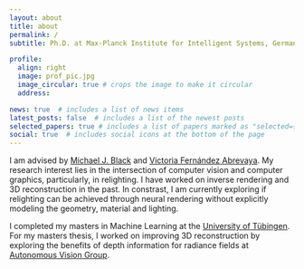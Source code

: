 ```yaml
---
layout: about
title: about
permalink: /
subtitle: Ph.D. at Max-Planck Institute for Intelligent Systems, Germany

profile:
  align: right
  image: prof_pic.jpg
  image_circular: true # crops the image to make it circular
  address: 

news: true  # includes a list of news items
latest_posts: false  # includes a list of the newest posts
selected_papers: true # includes a list of papers marked as "selected={true}"
social: true  # includes social icons at the bottom of the page
---
```


I am advised by [Michael J. Black](https://ps.is.mpg.de/person/black) and [Victoria Fernández Abrevaya](https://vabrevaya.github.io/). My research interest lies in the intersection of computer vision and computer graphics, particularly, in relighting. I have worked on inverse rendering and 3D reconstruction in the past. In constrast, I am currently exploring if relighting can be achieved through neural rendering without explicitly modeling the geometry, material and lighting. 

I completed my masters in Machine Learning at the [University of Tübingen](https://uni-tuebingen.de/studium/studienangebot/verzeichnis-der-studiengaenge/detail/course/machine-learning-master/). For my masters thesis, I worked on improving 3D reconstruction by exploring the benefits of depth information for radiance fields at [Autonomous Vision Group](https://www.cvlibs.net/index.php). 

<!-- Write your biography here. Tell the world about yourself. Link to your favorite [subreddit](http://reddit.com). You can put a picture in, too. The code is already in, just name your picture `prof_pic.jpg` and put it in the `img/` folder.

Put your address / P.O. box / other info right below your picture. You can also disable any of these elements by editing `profile` property of the YAML header of your `_pages/about.md`. Edit `_bibliography/papers.bib` and Jekyll will render your [publications page](/al-folio/publications/) automatically.

Link to your social media connections, too. This theme is set up to use [Font Awesome icons](http://fortawesome.github.io/Font-Awesome/) and [Academicons](https://jpswalsh.github.io/academicons/), like the ones below. Add your Facebook, Twitter, LinkedIn, Google Scholar, or just disable all of them. -->
